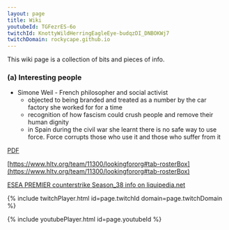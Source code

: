 ```yaml
---
layout: page
title: Wiki
youtubeId: TGFezrES-6o
twitchId: KnottyWildHerringEagleEye-budqzDI_DNBOKWj7
twitchDomain: rockycape.github.io
---
```


This wiki page is a collection of bits and pieces of info.  
 

### (a) Interesting people
- Simone Weil - French philosopher and social activist
  - objected to being branded and treated as a number by the car factory she worked for for a time
  - recognition of how fascism could crush people and remove their human dignity
  - in Spain during the civil war she learnt there is no safe way to use force.  Force corrupts those who use it and those who suffer from it

<a href="/shiny-giggle/assets/patient-information-sheet-on-astrazeneca-covid-19-vaccine-and-thrombosis-with-thrombocytopenia-syndrome-tts.pdf" target="_blank">PDF </a>



<!--
Place this snippet inside your.md file where you want to embed your TWITCH video:
<iframe src="https://clips.twitch.tv/embed?clip=KnottyWildHerringEagleEye-budqzDI_DNBOKWj7&parent=www.example.com" frameborder="0" allowfullscreen="true" scrolling="no" height="378" width="620"></iframe>



{% include twitchPlayer.html id=KnottyWildHerringEagleEye-budqzDI_DNBOKWj7 domain=rockycape.github.io %}
-->
[https://www.hltv.org/team/11300/lookingfororg#tab-rosterBox](https://www.hltv.org/team/11300/lookingfororg#tab-rosterBox)  

[ESEA PREMIER counterstrike Season_38 info on liquipedia.net](https://liquipedia.net/counterstrike/ESEA/Season_38/Premier/Australia)

{% include twitchPlayer.html id=page.twitchId domain=page.twitchDomain %}


{% include youtubePlayer.html id=page.youtubeId %}



<!--
☯

### (f) markdown

Syntax highlighted code block example
```markdown
blah blah blah
```

# Header 1
## Header 2
### Header 3

- Bulleted
- List

1. Numbered
2. List

**Bold** and _Italic_ and `Code` text

[Link](url) and ![Image](src)

-->
